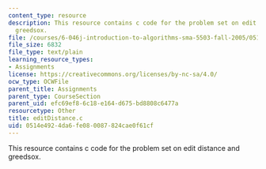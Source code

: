 ```yaml
---
content_type: resource
description: This resource contains c code for the problem set on edit distance and
  greedsox.
file: /courses/6-046j-introduction-to-algorithms-sma-5503-fall-2005/0514e4924da6fe080087824cae0f61cf_editDistance.c
file_size: 6832
file_type: text/plain
learning_resource_types:
- Assignments
license: https://creativecommons.org/licenses/by-nc-sa/4.0/
ocw_type: OCWFile
parent_title: Assignments
parent_type: CourseSection
parent_uid: efc69ef8-6c18-e164-d675-bd8808c6477a
resourcetype: Other
title: editDistance.c
uid: 0514e492-4da6-fe08-0087-824cae0f61cf
---
```

This resource contains c code for the problem set on edit distance and greedsox.